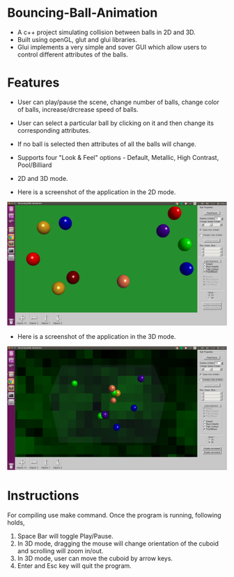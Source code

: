 
Bouncing-Ball-Animation
========================

- A c++ project simulating collision between balls in 2D and 3D.
- Built using openGL, glut and glui libraries.
- Glui implements a very simple and sover GUI which allow users to control different attributes of the balls.



Features
========

- User can play/pause the scene, change number of balls, change color of balls, increase/drcrease speed of balls.
- User can select a particular ball by clicking on it and then change its corresponding attributes.
- If no ball is selected then attributes of all the balls will change.
- Supports four "Look & Feel" options - Default, Metallic, High Contrast, Pool/Billiard
- 2D and 3D mode.

- Here is a screenshot of the application in the 2D mode.

![alt text][screenshot2d]

[screenshot2d]: ./src/Screenshot1.png "Screenshot2d"

- Here is a screenshot of the application in the 3D mode.

![alt text][screenshot3d]

[screenshot3d]: ./src/Screenshot2.png "Screenshot3d"



Instructions
============
For compiling use make command. Once the program is running, following holds,

1. Space Bar will toggle Play/Pause.
2. In 3D mode, dragging the mouse will change orientation of the cuboid and scrolling will zoom in/out.
3. In 3D mode, user can move the cuboid by arrow keys.
4. Enter and Esc key will quit the program.
